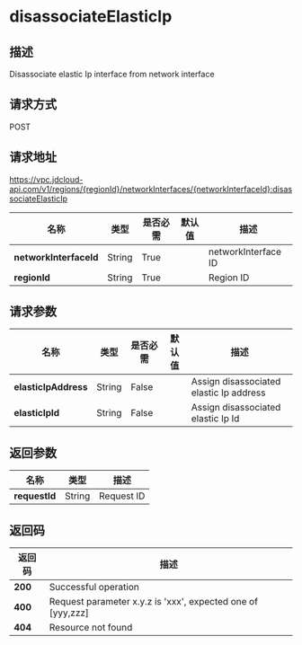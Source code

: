 # disassociateElasticIp


## 描述
Disassociate elastic Ip interface from network interface

## 请求方式
POST

## 请求地址
https://vpc.jdcloud-api.com/v1/regions/{regionId}/networkInterfaces/{networkInterfaceId}:disassociateElasticIp

|名称|类型|是否必需|默认值|描述|
|---|---|---|---|---|
|**networkInterfaceId**|String|True||networkInterface ID|
|**regionId**|String|True||Region ID|

## 请求参数
|名称|类型|是否必需|默认值|描述|
|---|---|---|---|---|
|**elasticIpAddress**|String|False||Assign disassociated elastic Ip address|
|**elasticIpId**|String|False||Assign disassociated elastic Ip Id|


## 返回参数
|名称|类型|描述|
|---|---|---|
|**requestId**|String|Request ID|



## 返回码
|返回码|描述|
|---|---|
|**200**|Successful operation|
|**400**|Request parameter x.y.z is 'xxx', expected one of [yyy,zzz]|
|**404**|Resource not found|
